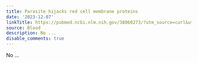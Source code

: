 ```yaml
---
title: Parasite hijacks red cell membrane proteins
date: '2023-12-07'
linkTitle: https://pubmed.ncbi.nlm.nih.gov/38060273/?utm_source=curl&utm_medium=rss&utm_campaign=journals&utm_content=7603509&fc=None&ff=20231208170728&v=2.17.9.post6+86293ac
source: Blood
description: No ...
disable_comments: true
---
```

No ...